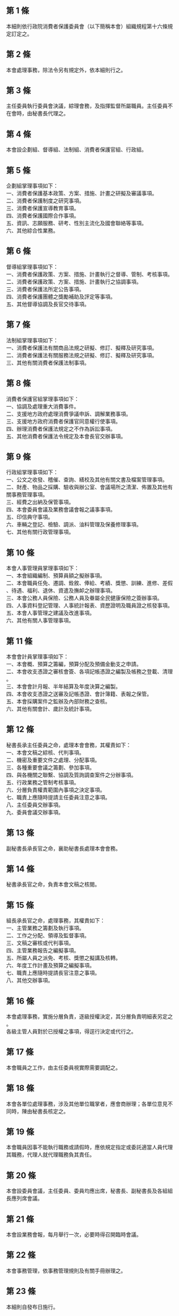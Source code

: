第 1 條
-------
本細則依行政院消費者保護委員會（以下簡稱本會）組織規程第十六條規  
定訂定之。

第 2 條
-------
本會處理事務，除法令另有規定外，依本細則行之。

第 3 條
-------
主任委員執行委員會決議，綜理會務，及指揮監督所屬職員。主任委員不  
在會時，由秘書長代理之。

第 4 條
-------
本會設企劃組、督導組、法制組、消費者保護官組、行政組。

第 5 條
-------
企劃組掌理事項如下：  
一、消費者保護基本政策、方案、措施、計畫之研擬及審議事項。  
二、消費者保護制度之研究事項。  
三、消費者保護宣導教育事項。  
四、消費者保護國際合作事項。  
五、資訊、志願服務、研考、性別主流化及國會聯絡等事項。  
六、其他綜合性業務。

第 6 條
-------
督導組掌理事項如下：  
一、消費者保護政策、方案、措施、計畫執行之督導、管制、考核事項。  
二、消費者保護政策、方案、措施、計畫執行之協調事項。  
三、消費者保護法所定公告事項。  
四、消費者保護團體之獎勵補助及評定等事項。  
五、其他督導協調及長官交待事項。

第 7 條
-------
法制組掌理事項如下：  
一、消費者保護法有關商品法規之研擬、修訂、擬釋及研究事項。  
二、消費者保護法有關服務法規之研擬、修訂、擬釋及研究事項。  
三、其他有關消費者保護法制事項。

第 8 條
-------
消費者保護官組掌理事項如下：  
一、協調及處理重大消費事件。  
二、支援地方政府處理消費爭議申訴、調解業務事項。  
三、支援地方政府消費者保護官同意權行使事項。  
四、辦理消費者保護法規定之不作為訴訟事項。  
五、其他消費者保護法令規定及本會長官交辦事項。

第 9 條
-------
行政組掌理事項如下：  
一、公文之收發、稽催、查詢、繕校及其他有關文書及檔案管理事項。  
二、財產、物品之採購、驗收與辦公室、會議場所之清潔、佈置及其他有  
    關事務管理事項。  
三、經費之出納及保管事項。  
四、本會委員會議及業務會議會報之議事事項。  
五、印信典守事項。  
六、車輛之登記、檢驗、調派、油料管理及保養修理事項。  
七、其他有關行政管理事項。

第 10 條
--------
本會人事管理員掌理事項如下：  
一、本會組織編制、預算員額之擬辦事項。  
二、本會職員任免、遷調、銓敘、俸給、考績、獎懲、訓練、進修、差假  
    、待遇、福利、退休、資遣及撫卹之辦理事項。  
三、本會公務人員保險、公務人員及眷屬全民健康保險之簽辦事項。  
四、人事資料登記管理、人事統計報表、資歷證明及職員證之核發事項。  
五、本會人事管理之建議及改進事項。  
六、其他有關人事管理事項。

第 11 條
--------
本會會計員掌理事項如下：  
一、本會概、預算之籌編，預算分配及預備金動支之申請。  
二、本會收支憑證之審核會簽、各項記帳憑證之編製及帳務之登載、清理  
    。  
三、本會會計月報、半年結算及年度決算之編製。  
四、本會收支憑證之送審及記帳憑證、會計簿籍、表報之保管。  
五、本會採購案件之監辦及內部財務之查核。  
六、其他有關會計、歲計及統計事項。

第 12 條
--------
秘書長承主任委員之命，處理本會會務，其權責如下：  
一、本會文稿之綜核、代判事項。  
二、機密及重要文件之處理、分配事項。  
三、各種重要會議之籌劃、參加事項。  
四、與各機關之聯繫、協調及質詢調查案件之分辦事項。  
五、行政業務之管制考核事項。  
六、分層負責權責範圍內事項之決定事項。  
七、職責上應隨時提請主任委員注意之事項。  
八、主任委員交辦事項。  
九、委員會議交辦事項。

第 13 條
--------
副秘書長承長官之命，襄助秘書長處理本會會務。

第 14 條
--------
秘書承長官之命，負責本會文稿之核閱。

第 15 條
--------
組長承長官之命，處理事務，其權責如下：  
一、主管業務之籌劃及執行事項。  
二、工作之分配、領導及監督事項。  
三、文稿之審核或代判事項。  
四、主管業務報告之編擬事項。  
五、所屬人員之派免、考核、獎懲之擬講及核轉。  
六、年度工作計畫及預算之編擬事項。  
七、職責上應隨時提請長官注意之事項。  
八、其他交辦事項。

第 16 條
--------
本會處理事務，實施分層負責，逐級授權決定，其分層負責明細表另定之  
。  
各級主管人員對於已授權之事項，得逕行決定或代行之。

第 17 條
--------
本會職員之工作，由主任委員視實際需要調配之。

第 18 條
--------
本會各單位處理事務，涉及其他單位職掌者，應會商辦理；各單位意見不  
同時，陳由秘書長核定之。

第 19 條
--------
本會職員因事不能執行職務或請假時，應依規定指定或委託適當人員代理  
其職務，代理人就代理職務負其責任。

第 20 條
--------
本會設委員會議，主任委員、委員均應出席，秘書長、副秘書長及各組組  
長應列席會議。

第 21 條
--------
本會設業務會報，每月舉行一次，必要時得召開臨時會議。

第 22 條
--------
本會事務管理，依事務管理規則及有關手冊辦理之。

第 23 條
--------
本細則自發布日施行。

